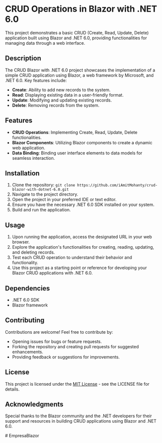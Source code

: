 # CRUD Operations in Blazor with .NET 6.0

This project demonstrates a basic CRUD (Create, Read, Update, Delete) application built using Blazor and .NET 6.0, providing functionalities for managing data through a web interface.

## Description

The CRUD Blazor with .NET 6.0 project showcases the implementation of a simple CRUD application using Blazor, a web framework by Microsoft, and .NET 6.0. Key features include:

- **Create**: Ability to add new records to the system.
- **Read**: Displaying existing data in a user-friendly format.
- **Update**: Modifying and updating existing records.
- **Delete**: Removing records from the system.

## Features

- **CRUD Operations**: Implementing Create, Read, Update, Delete functionalities.
- **Blazor Components**: Utilizing Blazor components to create a dynamic web application.
- **Data Binding**: Binding user interface elements to data models for seamless interaction.

## Installation

1. Clone the repository: `git clone https://github.com/iAmitMohanty/crud-blazor-with-dotnet-6.0.git`
2. Navigate to the project directory.
3. Open the project in your preferred IDE or text editor.
4. Ensure you have the necessary .NET 6.0 SDK installed on your system.
5. Build and run the application.

## Usage

1. Upon running the application, access the designated URL in your web browser.
2. Explore the application's functionalities for creating, reading, updating, and deleting records.
3. Test each CRUD operation to understand their behavior and functionality.
4. Use this project as a starting point or reference for developing your Blazor CRUD applications with .NET 6.0.

## Dependencies

- .NET 6.0 SDK
- Blazor framework

## Contributing

Contributions are welcome! Feel free to contribute by:

- Opening issues for bugs or feature requests.
- Forking the repository and creating pull requests for suggested enhancements.
- Providing feedback or suggestions for improvements.

## License

This project is licensed under the [MIT License](LICENSE) - see the LICENSE file for details.

## Acknowledgments

Special thanks to the Blazor community and the .NET developers for their support and resources in building CRUD applications using Blazor and .NET 6.0.

#   E m p r e s a B l a z o r  
 